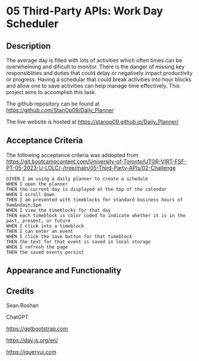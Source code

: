# 05 Third-Party APIs: Work Day Scheduler

## Description
The average day is filled with lots of activities which often times can be overwhelming and dificult to monitor. There is the danger of missing key responsiblities and duties that could delay or negatively impact productivity or progress. Having a schedular that could break activities into hour blocks and allow one to save activities can help manage time effectively. This project aims to accomplish this task. 

The github repository can be found at https://github.com/StanOp09/Daily_Planner

The live website is hosted at https://stanop09.github.io/Daily_Planner/

## Acceptance Criteria
The following acceptance criteria was addopted from https://git.bootcampcontent.com/University-of-Toronto/UTOR-VIRT-FSF-PT-05-2023-U-LOLC/-/tree/main/05-Third-Party-APIs/02-Challenge
```
GIVEN I am using a daily planner to create a schedule
WHEN I open the planner
THEN the current day is displayed at the top of the calendar
WHEN I scroll down
THEN I am presented with timeblocks for standard business hours of 9am&ndash;5pm
WHEN I view the timeblocks for that day
THEN each timeblock is color coded to indicate whether it is in the past, present, or future
WHEN I click into a timeblock
THEN I can enter an event
WHEN I click the save button for that timeblock
THEN the text for that event is saved in local storage
WHEN I refresh the page
THEN the saved events persist
```
## Appearance and Functionality

## Credits
Sean Roshan

ChatGPT

https://getbootstrap.com

https://day.js.org/en/

https://jqueryui.com